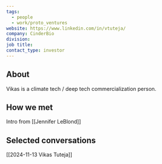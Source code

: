 ```yaml
---
tags:
  - people
  - work/proto_ventures
website: https://www.linkedin.com/in/vtuteja/
company: CinderBio
division: 
job title: 
contact_type: investor
---
```

## About
Vikas is a climate tech / deep tech commercialization person.

## How we met
Intro from [[Jennifer LeBlond]]

## Selected conversations
[[2024-11-13 Vikas Tuteja]]